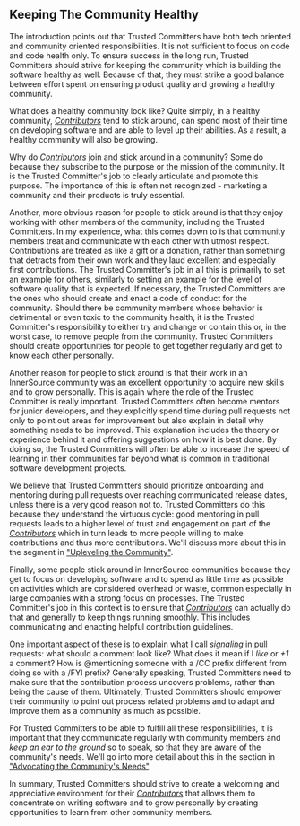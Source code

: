 ## Keeping The Community Healthy

The introduction points out that Trusted Committers have both tech oriented and community
oriented responsibilities. It is not sufficient to focus on code and code
health only. To ensure success in the long run, Trusted Committers should strive for keeping
the community which is building the software healthy as well. Because of that, they
must strike a good balance between effort spent on ensuring product quality and
growing a healthy community. 

What does a healthy community look like? Quite simply, in a healthy community,
[_Contributors_][CO Introduction] tend to stick around, can spend most of their time on developing
software and are able to level up their abilities. As a result, a healthy
community will also be growing. 

Why do [_Contributors_][CO Introduction] join and stick around in a community? Some do because they
subscribe to the purpose or the mission of the community. It is the Trusted Committer's job to
clearly articulate and promote this purpose. The importance of this is often
not recognized - marketing a community and their products is truly essential.

Another, more obvious reason for people to stick around is that they enjoy
working with other members of the community, including the Trusted Committers. In my
experience, what this comes down to is that community members treat and
communicate with each other with utmost respect. Contributions are treated as
like a gift or a donation, rather than something that detracts from their own
work and they laud excellent and especially first contributions. The Trusted Committer's job
in all this is primarily to set an example for others, similarly to setting an
example for the level of software quality that is expected.  If necessary, the
Trusted Committers are the ones who should create and enact a code of conduct for the
community. Should there be community members whose behavior is detrimental or
even toxic to the community health, it is the Trusted Committer's responsibility to either
try and change or contain this or, in the worst case, to remove people from the
community. Trusted Committers should create opportunities for people to get together
regularly and get to know each other personally.

Another reason for people to stick around is that their
work in an InnerSource community was an excellent opportunity to acquire new
skills and to grow personally. This is again where the role of the Trusted Committer is really
important. Trusted Committers often become mentors for junior developers, and they explicitly
spend time during pull requests not only to point out areas for improvement but
also explain in detail why something needs to be improved.  This explanation includes the theory
or experience behind it and offering suggestions on how it is best done. By doing
so, the Trusted Committers will often be able to increase the speed of learning in their
communities far beyond what is common in traditional software development
projects. 

We believe that Trusted Committers should prioritize onboarding and mentoring during pull
requests over reaching communicated release dates, unless there is a very
good reason not to. Trusted Committers do this because they understand the virtuous cycle:
good mentoring in pull requests leads to a higher level of trust and engagement on part
of the [_Contributors_][CO Introduction] which in turn leads to more people willing to make
contributions and thus more contributions. We'll discuss more about this in the
segment in ["Upleveling the Community"](https://github.com/InnerSourceCommons/InnerSourceLearningPath/blob/master/trusted-committer/04-uplevelling-community-members.md).

Finally, some people stick around in InnerSource communities because they get
to focus on developing software and to spend as little time as possible on
activities which are considered overhead or waste, common especially in large
companies with a strong focus on processes.  The Trusted Committer's job in this context is to
ensure that [_Contributors_][CO Introduction] can actually do that and generally to keep things
running smoothly. This includes communicating and enacting helpful
contribution guidelines.

One important aspect of these is to explain what I
call _signaling_ in pull requests: what should a comment look like? What does
it mean if I _like_ or _+1_ a comment?  How is @mentioning someone with a /CC
prefix different from doing so with a /FYI prefix? Generally speaking, Trusted Committers need
to make sure that the contribution process uncovers problems, rather than being
the cause of them.  Ultimately, Trusted Committers should empower their community to point out
process related problems and to adapt and improve them as a community as much
as possible.

For Trusted Committers to be able to fulfill all these responsibilities, it is important that
they communicate regularly with community members and _keep an ear to the 
ground_ so to speak, so that they are aware of the community's needs. We'll
go into more detail about this in the section in ["Advocating the Community's
Needs"](https://github.com/InnerSourceCommons/InnerSourceLearningPath/blob/master/trusted-committer/06-advocating-for-the-communitys-needs.md).

In summary, Trusted Committers should strive to create a welcoming and appreciative
environment for their [_Contributors_][CO Introduction] that allows them to concentrate on writing
software and to grow personally by creating opportunities to learn from other
community members.

[CO Introduction]: https://github.com/InnerSourceCommons/InnerSourceLearningPath/blob/master/contributor/01-introduction-article.md

